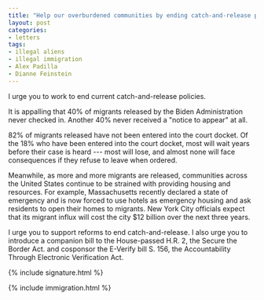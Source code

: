 ```yaml
---
title: "Help our overburdened communities by ending catch-and-release policies"
layout: post
categories:
- letters
tags:
- illegal aliens
- illegal immigration
- Alex Padilla
- Dianne Feinstein
---
```


I urge you to work to end current catch-and-release policies.

It is appalling that 40% of migrants released by the Biden Administration never checked in. Another 40% never received a "notice to appear" at all.

82% of migrants released have not been entered into the court docket. Of the 18% who have been entered into the court docket, most will wait years before their case is heard --- most will lose, and almost none will face consequences if they refuse to leave when ordered.

Meanwhile, as more and more migrants are released, communities across the United States continue to be strained with providing housing and resources. For example, Massachusetts recently declared a state of emergency and is now forced to use hotels as emergency housing and ask residents to open their homes to migrants. New York City officials expect that its migrant influx will cost the city $12 billion over the next three years.

I urge you to support reforms to end catch-and-release. I also urge you to introduce a companion bill to the House-passed H.R. 2, the Secure the Border Act. and cosponsor the E-Verify bill S. 156, the Accountability Through Electronic Verification Act.

{% include signature.html %}

{% include immigration.html %}

